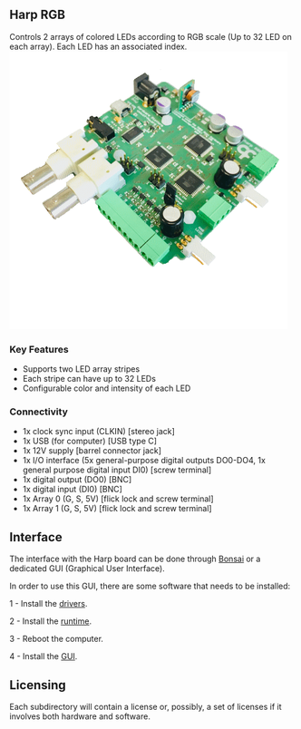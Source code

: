 ## Harp RGB ##

Controls 2 arrays of colored LEDs according to RGB scale (Up to 32 LED on each array). Each LED has an associated index.
![harprgb](./docs/assets/RGBController.png)

### Key Features ###

* Supports two LED array stripes
* Each stripe can have up to 32 LEDs
* Configurable color and intensity of each LED


### Connectivity ###

* 1x clock sync input (CLKIN) [stereo jack]
* 1x USB (for computer) [USB type C]
* 1x 12V supply [barrel connector jack]
* 1x I/O interface (5x general-purpose digital outputs DO0-DO4, 1x general purpose digital input DI0) [screw terminal]
* 1x digital output (DO0) [BNC]
* 1x digital input (DI0) [BNC]
* 1x Array 0 (G, S, 5V) [flick lock and screw terminal]
* 1x Array 1 (G, S, 5V) [flick lock and screw terminal]

## Interface ##

The interface with the Harp board can be done through [Bonsai](https://bonsai-rx.org/) or a dedicated GUI (Graphical User Interface).

In order to use this GUI, there are some software that needs to be installed:

1 - Install the [drivers](https://bitbucket.org/fchampalimaud/downloads/downloads/UsbDriver-2.12.26.zip).

2 - Install the [runtime](https://bitbucket.org/fchampalimaud/downloads/downloads/Runtime-1.0.zip).

3 - Reboot the computer.

4 - Install the [GUI](https://bitbucket.org/fchampalimaud/downloads/downloads/Harp%20RGB%20Array%20v1.0.0.zip).

## Licensing ##

Each subdirectory will contain a license or, possibly, a set of licenses if it involves both hardware and software.